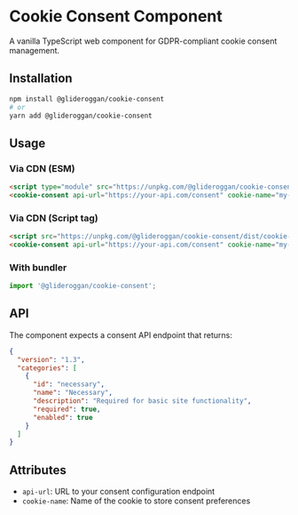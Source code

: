 # Cookie Consent Component

A vanilla TypeScript web component for GDPR-compliant cookie consent management.

## Installation

```bash
npm install @glideroggan/cookie-consent
# or
yarn add @glideroggan/cookie-consent
```

## Usage

### Via CDN (ESM)
```html
<script type="module" src="https://unpkg.com/@glideroggan/cookie-consent/dist/cookie-consent.esm.js"></script>
<cookie-consent api-url="https://your-api.com/consent" cookie-name="my-consent"></cookie-consent>
```

### Via CDN (Script tag)
```html
<script src="https://unpkg.com/@glideroggan/cookie-consent/dist/cookie-consent.js"></script>
<cookie-consent api-url="https://your-api.com/consent" cookie-name="my-consent"></cookie-consent>
```

### With bundler
```javascript
import '@glideroggan/cookie-consent';
```

## API

The component expects a consent API endpoint that returns:
```json
{
  "version": "1.3",
  "categories": [
    {
      "id": "necessary",
      "name": "Necessary",
      "description": "Required for basic site functionality", 
      "required": true,
      "enabled": true
    }
  ]
}
```

## Attributes

- `api-url`: URL to your consent configuration endpoint
- `cookie-name`: Name of the cookie to store consent preferences